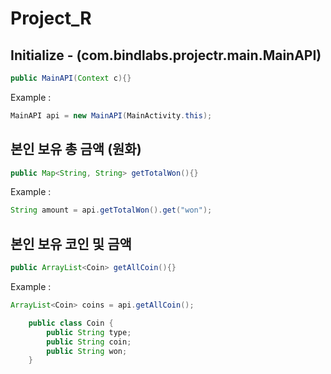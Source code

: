 # Project_R

## Initialize - (com.bindlabs.projectr.main.MainAPI)
```java
public MainAPI(Context c){}
```
Example : 
```java
MainAPI api = new MainAPI(MainActivity.this);
```
  
  
## 본인 보유 총 금액 (원화)
```java
public Map<String, String> getTotalWon(){}
```
Example : 
```java
String amount = api.getTotalWon().get("won");
```
  
  
## 본인 보유 코인 및 금액
```java
public ArrayList<Coin> getAllCoin(){}
```
Example : 
```java
ArrayList<Coin> coins = api.getAllCoin();

    public class Coin {
        public String type;
        public String coin;
        public String won;
    }
```
